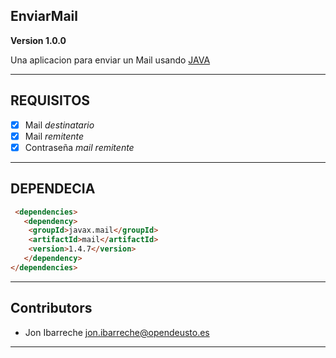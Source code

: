 ## EnviarMail

**Version 1.0.0**

Una aplicacion para enviar un Mail usando [JAVA](https://github.com/topics/java)

---

## REQUISITOS

- [x] Mail *destinatario*
- [x] Mail *remitente*
- [x] Contraseña *mail remitente*
---
## DEPENDECIA


```HTML
 <dependencies>
   <dependency>
    <groupId>javax.mail</groupId>
    <artifactId>mail</artifactId>
    <version>1.4.7</version>
   </dependency>
</dependencies> 
```
---

## Contributors

- Jon Ibarreche <jon.ibarreche@opendeusto.es>
---
